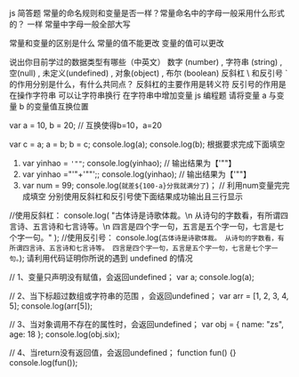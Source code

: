 js 简答题
常量的命名规则和变量是否一样？常量命名中的字母一般采用什么形式的？
一样 常量中字母一般全部大写

常量和变量的区别是什么 常量的值不能更改 变量的值可以更改

说出你目前学过的数据类型有哪些（中英文） 数字 (number) , 字符串 (string) , 空(null) , 未定义(undefined) , 对象(object) , 布尔 (boolean)
反斜杠 \ 和反引号 ` 的作用分别是什么，有什么共同点？ 反斜杠的主要作用是转义符 反引号的作用是在操作字符串 可以让字符串换行 在字符串中增加变量
js 编程题
请将变量 a 与变量 b 的变量值互换位置

var a = 10,
  b = 20; // 互换使得b=10，a=20

var c = a;
a = b;
b = c;
console.log(a);
console.log(b);
根据要求完成下面填空

 1) var yinhao = `'""`;
    console.log(yinhao); // 输出结果为【'""】
 2) var yinhao ="'"+'""';;
   console.log(yinhao); // 输出结果为【'""】
 3) var num = 99;
   console.log(`就差${100-a}分我就满分了`)； // 利用num变量完完成填空
分别使用反斜杠和反引号使下面结果成功输出且三行显示

//使用反斜杠：
console.log(
  "古体诗是诗歌体裁。\n 从诗句的字数看，有所谓四言诗、五言诗和七言诗等。\n 四言是四个字一句，五言是五个字一句，七言是七个字一句。"
);
//使用反引号：
console.log(`古体诗是诗歌体裁。
从诗句的字数看，有所谓四言诗、五言诗和七言诗等。
四言是四个字一句，五言是五个字一句，七言是七个字一句。`);
请利用代码证明你所说的遇到 undefined 的情况

// 1、变量只声明没有赋值，会返回undefined；
var a;
console.log(a);

// 2、当下标超过数组或字符串的范围 ，会返回undefined；
var arr = [1, 2, 3, 4, 5];
console.log(arr[5]);

// 3、当对象调用不存在的属性时，会返回undefined；
var obj = {
  name: "zs",
  age: 18
};
console.log(obj.six);

// 4、当return没有返回值，会返回undefined；
function fun() {}
console.log(fun());